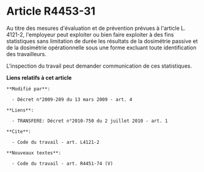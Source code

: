 # Article R4453-31

Au titre des mesures d'évaluation et de prévention prévues à l'article L. 4121-2, l'employeur peut exploiter ou bien faire
exploiter à des fins statistiques sans limitation de durée les résultats de la dosimétrie passive et de la dosimétrie
opérationnelle sous une forme excluant toute identification des travailleurs.

L'inspection du travail peut demander communication de ces statistiques.

**Liens relatifs à cet article**

	**Modifié par**:

	  - Décret n°2009-289 du 13 mars 2009 - art. 4

	**Liens**:

	  - TRANSFERE: Décret n°2010-750 du 2 juillet 2010 - art. 1

	**Cite**:

	  - Code du travail - art. L4121-2

	**Nouveaux textes**:

	  - Code du travail - art. R4451-74 (V)

